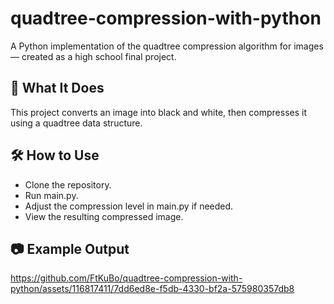# quadtree-compression-with-python
A Python implementation of the quadtree compression algorithm for images — created as a high school final project.

## 🧠 What It Does
This project converts an image into black and white, then compresses it using a quadtree data structure.

## 🛠️ How to Use
- Clone the repository.
- Run main.py.
- Adjust the compression level in main.py if needed.
- View the resulting compressed image.

## 📷 Example Output

https://github.com/FtKuBo/quadtree-compression-with-python/assets/116817411/7dd6ed8e-f5db-4330-bf2a-575980357db8
